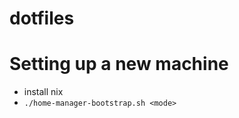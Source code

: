 dotfiles
===============

# Setting up a new machine

- install nix
- `./home-manager-bootstrap.sh <mode>`
